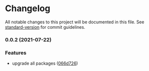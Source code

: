 # Changelog

All notable changes to this project will be documented in this file. See [standard-version](https://github.com/conventional-changelog/standard-version) for commit guidelines.

### 0.0.2 (2021-07-22)


### Features

* upgrade all packages ([066d726](https://github.com/MRdevX/nestjs-microservice-kit/commit/066d72678c2b5c3ab3eb35c0f53763456ad066f4))
